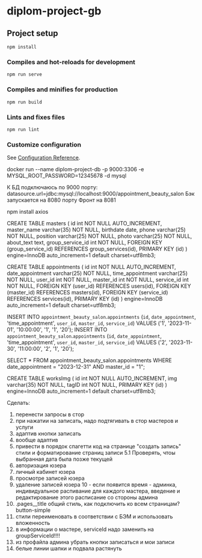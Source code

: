# diplom-project-gb

## Project setup

```
npm install
```

### Compiles and hot-reloads for development

```
npm run serve
```

### Compiles and minifies for production

```
npm run build
```

### Lints and fixes files

```
npm run lint
```

### Customize configuration

See [Configuration Reference](https://cli.vuejs.org/config/).

docker run --name diplom-project-db -p 9000:3306 -e MYSQL_ROOT_PASSWORD=12345678 -d mysql

К БД подключаюсь по 9000 порту:
datasource.url=jdbc:mysql://localhost:9000/appointment_beauty_salon
Бэк запускается на 8080 порту
Фронт на 8081

npm install axios

CREATE TABLE masters (
id int NOT NULL AUTO_INCREMENT,
master_name varchar(35) NOT NULL,
birthdate date,
phone varchar(25) NOT NULL,
position varchar(25) NOT NULL,
photo varchar(25) NOT NULL,
about_text text,
group_service_id int NOT NULL,
FOREIGN KEY (group_service_id) REFERENCES group_services(id),
PRIMARY KEY (id)
) engine=InnoDB auto_increment=1 default charset=utf8mb3;

CREATE TABLE appointments (
id int NOT NULL AUTO_INCREMENT,
date_appointment varchar(25) NOT NULL,
time_appointment varchar(25) NOT NULL,
user_id int NOT NULL,
master_id int NOT NULL,
service_id int NOT NULL,
FOREIGN KEY (user_id) REFERENCES users(id),
FOREIGN KEY (master_id) REFERENCES masters(id),
FOREIGN KEY (service_id) REFERENCES services(id),
PRIMARY KEY (id)
) engine=InnoDB auto_increment=1 default charset=utf8mb3;

INSERT INTO `appointment_beauty_salon`.`appointments` (`id`, `date_appointment`, 'time_appointment', `user_id`, `master_id`, `service_id`) VALUES ('1', '2023-11-01', '10:00:00', '1', '1', '20');
INSERT INTO `appointment_beauty_salon`.`appointments` (`id`, `date_appointment`, 'time_appointment', `user_id`, `master_id`, `service_id`) VALUES ('2', '2023-11-30', '11:00:00', '2', '1', '20');

SELECT \* FROM appointment_beauty_salon.appointments WHERE date_appointment = "2023-12-31" AND master_id = "1";

CREATE TABLE worksImg (
id int NOT NULL AUTO_INCREMENT,
img varchar(35) NOT NULL,
tagID int NOT NULL,
PRIMARY KEY (id)
) engine=InnoDB auto_increment=1 default charset=utf8mb3;

Сделать:

1. перенести запросы в стор
2. при нажатии на записать, надо подтягивать в стор мастеров и услуги
3. адаптив кнопки записать
4. вообще адаптив
5. привести в порядок спагетти код на странице "создать запись"
   стили и форматирование страниц записи
   5.1 Проверять, чтоы выбранная дата была позже текущей
6. авторизация юзера
7. личный кабинет юзера
8. просмотре записей юзера
9. удаление записей юзера
   10 - если появится время - админка, индивидуальное распивание для каждого мастера, введение и редактирование этого расписание со стороны админа
10. .pages\_\_title общий стиль, как подключить ко всем страницам? button-simple
11. стили переименовать в соответствии с БЭМ и использовать вложенность
12. в информации о мастере, serviceId надо заменить на groupServiceId!!!!
13. из профайла админа убрать кнопки записаться и мои записи
14. белые линии шапки и подвала растянуть
